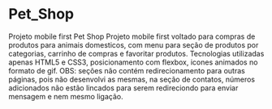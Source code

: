# Pet_Shop
Projeto  mobile first Pet Shop
Projeto mobile first voltado para compras de produtos para animais domesticos, com menu para seção de produtos por categorias, carrinho de compras e favoritar produtos. Tecnologias utilizadas apenas HTML5 e CSS3, posicionamento com flexbox, icones animados no formato de gif. OBS: seções não contém redirecionamento para outras páginas, pois não desenvolvi as mesmas, na seção de contatos, números adicionados não estão lincados para serem redireciondo para enviar mensagem e nem mesmo ligação.
